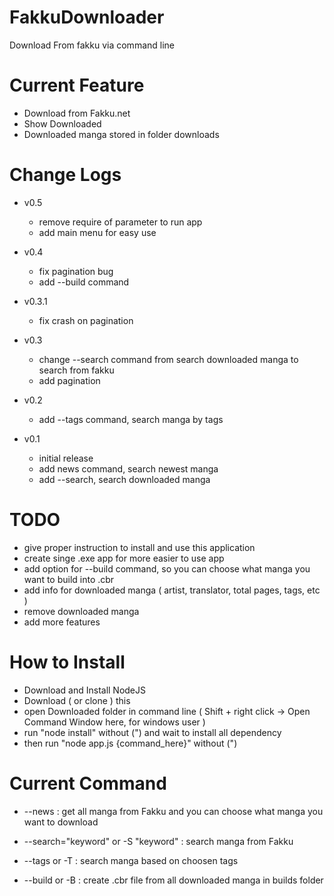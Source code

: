 FakkuDownloader
===============

Download From fakku via command line

# Current Feature
 - Download from Fakku.net
 - Show Downloaded
 - Downloaded manga stored in folder downloads

# Change Logs
 - v0.5
   - remove require of parameter to run app
   - add main menu for easy use

 - v0.4
   - fix pagination bug
   - add --build command

 - v0.3.1
   - fix crash on pagination
   
 - v0.3
   - change --search command from search downloaded manga to search from fakku
   - add pagination

 - v0.2
   - add --tags command, search manga by tags
 
 - v0.1
   - initial release
   - add news command, search newest manga
   - add --search, search downloaded manga

# TODO
 - give proper instruction to install and use this application
 - create singe .exe app for more easier to use app
 - add option for --build command, so you can choose what manga you want to build into .cbr
 - add info for downloaded manga ( artist, translator, total pages, tags, etc )
 - remove downloaded manga
 - add more features
 
# How to Install
 - Download and Install NodeJS
 - Download ( or clone ) this 
 - open Downloaded folder in command line ( Shift + right click -> Open Command Window here, for windows user )
 - run "node install" without (") and wait to install all dependency
 - then run "node app.js {command_here}" without (")
 
# Current Command
 - --news : get all manga from Fakku and you can choose what manga you want to download
 
 - --search="keyword" or -S "keyword" : search manga from Fakku

 - --tags or -T : search manga based on choosen tags
 
 - --build or -B : create .cbr file from all downloaded manga in builds folder
 
